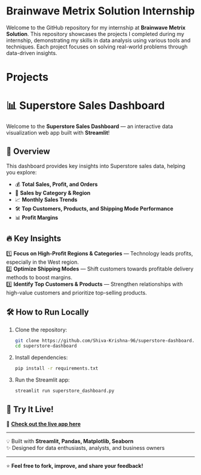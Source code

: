 # Brainwave Metrix Solution Internship
Welcome to the GitHub repository for my internship at **Brainwave Metrix Solution**. This repository showcases the projects I completed during my internship, demonstrating my skills in data analysis using various tools and techniques. Each project focuses on solving real-world problems through data-driven insights.

# Projects

   # 📊 Superstore Sales Dashboard  

Welcome to the **Superstore Sales Dashboard** — an interactive data visualization web app built with **Streamlit**!  

## 🚀 Overview  

This dashboard provides key insights into Superstore sales data, helping you explore:  
- 💰 **Total Sales, Profit, and Orders**  
- 📌 **Sales by Category & Region**  
- 📈 **Monthly Sales Trends**  
- 🛠️ **Top Customers, Products, and Shipping Mode Performance**  
- 📊 **Profit Margins**  

## 🔥 Key Insights  

1️⃣ **Focus on High-Profit Regions & Categories** — Technology leads profits, especially in the West region.  
2️⃣ **Optimize Shipping Modes** — Shift customers towards profitable delivery methods to boost margins.  
3️⃣ **Identify Top Customers & Products** — Strengthen relationships with high-value customers and prioritize top-selling products.  

## 🛠️ How to Run Locally  

1. Clone the repository:  
    ```bash
    git clone https://github.com/Shiva-Krishna-96/superstore-dashboard.git
    cd superstore-dashboard
    ```

2. Install dependencies:  
    ```bash
    pip install -r requirements.txt
    ```

3. Run the Streamlit app:  
    ```bash
    streamlit run superstore_dashboard.py
    ```

## 🌟 Try It Live!  

🔗 **[Check out the live app here](
https://shiva-krishna-96-brainwave-matrix-s-superstore-dashboard-dqta0a.streamlit.app/)**  

---

💡 Built with **Streamlit, Pandas, Matplotlib, Seaborn**  
✨ Designed for data enthusiasts, analysts, and business owners  

---

⭐ **Feel free to fork, improve, and share your feedback!**  
